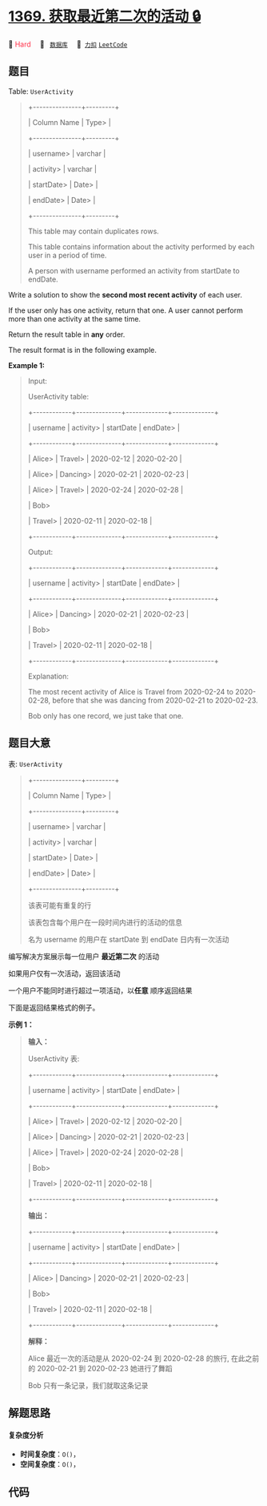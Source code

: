 # [1369. 获取最近第二次的活动 🔒](https://2xiao.github.io/leetcode-js/problem/1369.html)

🔴 <font color=#ff334b>Hard</font>&emsp; 🔖&ensp; [`数据库`](/tag/database.md)&emsp; 🔗&ensp;[`力扣`](https://leetcode.cn/problems/get-the-second-most-recent-activity) [`LeetCode`](https://leetcode.com/problems/get-the-second-most-recent-activity)

## 题目

Table: `UserActivity`

> 
> 
> 
> 
> 
> +---------------+---------+
> 
> | Column Name   | Type> 
> |
> 
> +---------------+---------+
> 
> | username> 
>   | varchar |
> 
> | activity> 
>   | varchar |
> 
> | startDate> 
>  | Date> 
> |
> 
> | endDate> 
>    | Date> 
> |
> 
> +---------------+---------+
> 
> This table may contain duplicates rows.
> 
> This table contains information about the activity performed by each user in a period of time.
> 
> A person with username performed an activity from startDate to endDate.
> 
> 



Write a solution to show the **second most recent activity** of each user.

If the user only has one activity, return that one. A user cannot perform more
than one activity at the same time.

Return the result table in **any** order.

The result format is in the following example.



**Example 1:**

> Input: 
> 
> UserActivity table:
> 
> +------------+--------------+-------------+-------------+
> 
> | username   | activity> 
>  | startDate   | endDate> 
>  |
> 
> +------------+--------------+-------------+-------------+
> 
> | Alice> 
>   | Travel> 
>    | 2020-02-12  | 2020-02-20  |
> 
> | Alice> 
>   | Dancing> 
>   | 2020-02-21  | 2020-02-23  |
> 
> | Alice> 
>   | Travel> 
>    | 2020-02-24  | 2020-02-28  |
> 
> | Bob> 
> > 
> | Travel> 
>    | 2020-02-11  | 2020-02-18  |
> 
> +------------+--------------+-------------+-------------+
> 
> Output: 
> 
> +------------+--------------+-------------+-------------+
> 
> | username   | activity> 
>  | startDate   | endDate> 
>  |
> 
> +------------+--------------+-------------+-------------+
> 
> | Alice> 
>   | Dancing> 
>   | 2020-02-21  | 2020-02-23  |
> 
> | Bob> 
> > 
> | Travel> 
>    | 2020-02-11  | 2020-02-18  |
> 
> +------------+--------------+-------------+-------------+
> 
> Explanation: 
> 
> The most recent activity of Alice is Travel from 2020-02-24 to 2020-02-28, before that she was dancing from 2020-02-21 to 2020-02-23.
> 
> Bob only has one record, we just take that one.
> 
> 


## 题目大意

表: `UserActivity`

> 
> 
> 
> 
> 
> +---------------+---------+
> 
> | Column Name   | Type> 
> |
> 
> +---------------+---------+
> 
> | username> 
>   | varchar |
> 
> | activity> 
>   | varchar |
> 
> | startDate> 
>  | Date> 
> |
> 
> | endDate> 
>    | Date> 
> |
> 
> +---------------+---------+
> 
> 该表可能有重复的行
> 
> 该表包含每个用户在一段时间内进行的活动的信息
> 
> 名为 username 的用户在 startDate 到 endDate 日内有一次活动
> 
> 



编写解决方案展示每一位用户 **最近第二次** 的活动

如果用户仅有一次活动，返回该活动

一个用户不能同时进行超过一项活动，以**任意** 顺序返回结果

下面是返回结果格式的例子。



**示例 1：**

> 
> 
> 
> 
> 
> **输入：**
> 
> UserActivity 表:
> 
> +------------+--------------+-------------+-------------+
> 
> | username   | activity> 
>  | startDate   | endDate> 
>  |
> 
> +------------+--------------+-------------+-------------+
> 
> | Alice> 
>   | Travel> 
>    | 2020-02-12  | 2020-02-20  |
> 
> | Alice> 
>   | Dancing> 
>   | 2020-02-21  | 2020-02-23  |
> 
> | Alice> 
>   | Travel> 
>    | 2020-02-24  | 2020-02-28  |
> 
> | Bob> 
> > 
> | Travel> 
>    | 2020-02-11  | 2020-02-18  |
> 
> +------------+--------------+-------------+-------------+
> 
> **输出：**
> 
> +------------+--------------+-------------+-------------+
> 
> | username   | activity> 
>  | startDate   | endDate> 
>  |
> 
> +------------+--------------+-------------+-------------+
> 
> | Alice> 
>   | Dancing> 
>   | 2020-02-21  | 2020-02-23  |
> 
> | Bob> 
> > 
> | Travel> 
>    | 2020-02-11  | 2020-02-18  |
> 
> +------------+--------------+-------------+-------------+
> 
> **解释：**
> 
> Alice 最近一次的活动是从 2020-02-24 到 2020-02-28 的旅行, 在此之前的 2020-02-21 到 2020-02-23 她进行了舞蹈
> 
> Bob 只有一条记录，我们就取这条记录


## 解题思路

#### 复杂度分析

- **时间复杂度**：`O()`，
- **空间复杂度**：`O()`，

## 代码

```javascript

```